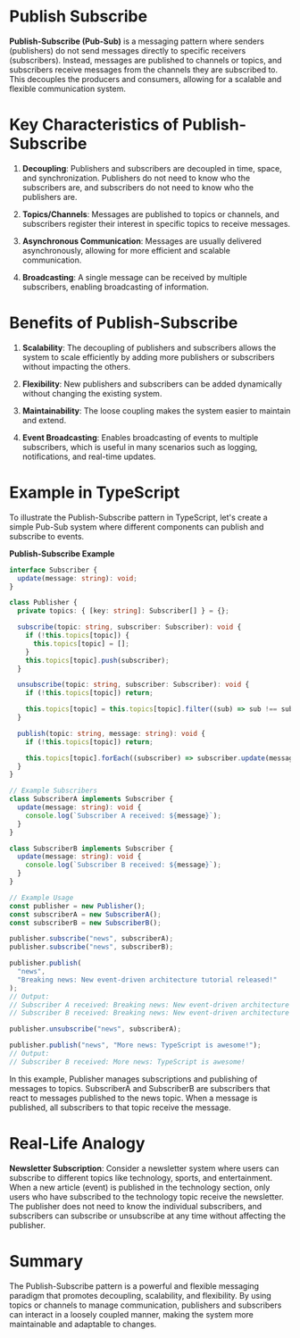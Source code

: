 # Publish Subscribe

**Publish-Subscribe (Pub-Sub)** is a messaging pattern where senders (publishers) do not send messages directly to specific receivers (subscribers). Instead, messages are published to channels or topics, and subscribers receive messages from the channels they are subscribed to. This decouples the producers and consumers, allowing for a scalable and flexible communication system.

# Key Characteristics of Publish-Subscribe

1. **Decoupling**: Publishers and subscribers are decoupled in time, space, and synchronization. Publishers do not need to know who the subscribers are, and subscribers do not need to know who the publishers are.

2. **Topics/Channels**: Messages are published to topics or channels, and subscribers register their interest in specific topics to receive messages.

3. **Asynchronous Communication**: Messages are usually delivered asynchronously, allowing for more efficient and scalable communication.

4. **Broadcasting**: A single message can be received by multiple subscribers, enabling broadcasting of information.

# Benefits of Publish-Subscribe

1. **Scalability**: The decoupling of publishers and subscribers allows the system to scale efficiently by adding more publishers or subscribers without impacting the others.

2. **Flexibility**: New publishers and subscribers can be added dynamically without changing the existing system.

3. **Maintainability**: The loose coupling makes the system easier to maintain and extend.

4. **Event Broadcasting**: Enables broadcasting of events to multiple subscribers, which is useful in many scenarios such as logging, notifications, and real-time updates.

# Example in TypeScript

To illustrate the Publish-Subscribe pattern in TypeScript, let's create a simple Pub-Sub system where different components can publish and subscribe to events.

**Publish-Subscribe Example**

```typescript
interface Subscriber {
  update(message: string): void;
}

class Publisher {
  private topics: { [key: string]: Subscriber[] } = {};

  subscribe(topic: string, subscriber: Subscriber): void {
    if (!this.topics[topic]) {
      this.topics[topic] = [];
    }
    this.topics[topic].push(subscriber);
  }

  unsubscribe(topic: string, subscriber: Subscriber): void {
    if (!this.topics[topic]) return;

    this.topics[topic] = this.topics[topic].filter((sub) => sub !== subscriber);
  }

  publish(topic: string, message: string): void {
    if (!this.topics[topic]) return;

    this.topics[topic].forEach((subscriber) => subscriber.update(message));
  }
}

// Example Subscribers
class SubscriberA implements Subscriber {
  update(message: string): void {
    console.log(`Subscriber A received: ${message}`);
  }
}

class SubscriberB implements Subscriber {
  update(message: string): void {
    console.log(`Subscriber B received: ${message}`);
  }
}

// Example Usage
const publisher = new Publisher();
const subscriberA = new SubscriberA();
const subscriberB = new SubscriberB();

publisher.subscribe("news", subscriberA);
publisher.subscribe("news", subscriberB);

publisher.publish(
  "news",
  "Breaking news: New event-driven architecture tutorial released!"
);
// Output:
// Subscriber A received: Breaking news: New event-driven architecture tutorial released!
// Subscriber B received: Breaking news: New event-driven architecture tutorial released!

publisher.unsubscribe("news", subscriberA);

publisher.publish("news", "More news: TypeScript is awesome!");
// Output:
// Subscriber B received: More news: TypeScript is awesome!
```

In this example, Publisher manages subscriptions and publishing of messages to topics. SubscriberA and SubscriberB are subscribers that react to messages published to the news topic. When a message is published, all subscribers to that topic receive the message.

# Real-Life Analogy

**Newsletter Subscription**: Consider a newsletter system where users can subscribe to different topics like technology, sports, and entertainment. When a new article (event) is published in the technology section, only users who have subscribed to the technology topic receive the newsletter. The publisher does not need to know the individual subscribers, and subscribers can subscribe or unsubscribe at any time without affecting the publisher.

# Summary

The Publish-Subscribe pattern is a powerful and flexible messaging paradigm that promotes decoupling, scalability, and flexibility. By using topics or channels to manage communication, publishers and subscribers can interact in a loosely coupled manner, making the system more maintainable and adaptable to changes.

